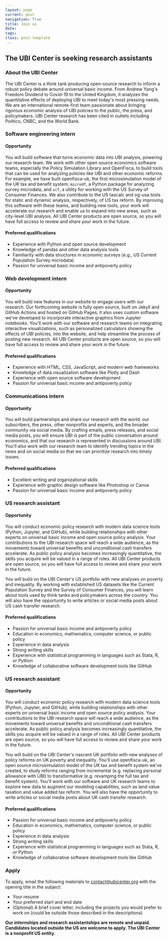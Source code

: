 ```yaml
---
layout: page
current: post
navigation: True
title: Join us
date: 
tags:
class: post-template
---
```


## The UBI Center is seeking research assistants

### About the UBI Center

The UBI Center is a think tank producing open-source research to inform a robust policy debate around universal basic income. From Andrew Yang's Freedom Dividend to Covid-19 to the United Kingdom, it analyzes the quantitative effects of deploying UBI to meet today's most pressing needs. We are an international remote-first team passionate about bringing rigorous economic analysis of UBI policies to the public, the press, and policymakers. UBI Center research has been cited in outlets including Politico, CNBC, and the World Bank.

### Software engineering intern

#### Opportunity

You will build software that turns economic data into UBI analysis, powering our research team. We work with other open source economics software teams, especially the Policy Simulation Library and OpenFisca, to build tools that can be used for analyzing policies like UBI and other economic reforms. For example, we have built openfisca-uk, the first microsimulation model of the UK tax and benefit system; `microdf`, a Python package for analyzing survey microdata; and `scf`, a utility for working with the US Survey of Consumer Finances. We also contribute to the US taxcalc and og-usa tools for static and dynamic analysis, respectively, of US tax reform. By improving this software with these teams, and building new tools, your work will accelerate our research and enable us to expand into new areas, such as city-level UBI analysis. All UBI Center products are open source, so you will have full access to review and share your work in the future.

####  Preferred qualifications

* Experience with Python and open source development
* Knowledge of pandas and other data analysis tools
* Familiarity with data structures in economic surveys (e.g., US Current Population Survey microdata)
* Passion for universal basic income and antipoverty policy


### Web development intern

#### Opportunity

You will build new features in our website to engage users with our research. Our forthcoming website is fully open source, built on Jekyll and GitHub Actions and hosted on GitHub Pages; it also uses custom software we've developed to incorporate interactive graphics from Jupyter notebooks. You'll work with our software and research teams on integrating interactive visualizations, such as personalized calculators showing the effects of UBI policies, into the website, and help streamline the process of posting new research. All UBI Center products are open source, so you will have full access to review and share your work in the future.

####  Preferred qualifications

* Experience with HTML, CSS, JavaScript, and modern web frameworks
* Knowledge of data visualization software like Plotly and Dash
* Experience with open source software development
* Passion for universal basic income and antipoverty policy


### Communications intern

#### Opportunity

You will build partnerships and share our research with the world: our subscribers, the press, other nonprofits and experts, and the broader community via social media. By crafting emails, press releases, and social media posts, you will ensure UBI is part of the public conversation around economics, and that our research is represented in discussions around UBI. You'll also work with our research team to identify trending topics in the news and on social media so that we can prioritize research into timely issues.

####  Preferred qualifications

* Excellent writing and organizational skills
* Experience with graphic design software like Photoshop or Canva
* Passion for universal basic income and antipoverty policy


### US research assistant

#### Opportunity

You will conduct economic policy research with modern data science tools (Python, Jupyter, and GitHub), while building relationships with other experts on universal basic income and open source policy analysis. Your contributions to the UBI research space will reach a wide audience, as the movements toward universal benefits and unconditional cash transfers accelerate. As public policy analysis becomes increasingly quantitative, the skills you acquire will be valued in a range of roles. All UBI Center products are open source, so you will have full access to review and share your work in the future.

You will build on the UBI Center's US portfolio with new analyses on poverty and inequality. By working with established US datasets like the Current Population Survey and the Survey of Consumer Finances, you will learn about tools used by think tanks and policymakers across the country. You will also have the opportunity to write articles or social media posts about US cash transfer research.

####  Preferred qualifications

* Passion for universal basic income and antipoverty policy
* Education in economics, mathematics, computer science, or public policy
* Experience in data analysis
* Strong writing skills
* Experience with statistical programming in languages such as Stata, R, or Python
* Knowledge of collaborative software development tools like GitHub


### US research assistant

#### Opportunity

You will conduct economic policy research with modern data science tools (Python, Jupyter, and GitHub), while building relationships with other experts on universal basic income and open source policy analysis. Your contributions to the UBI research space will reach a wide audience, as the movements toward universal benefits and unconditional cash transfers accelerate. As public policy analysis becomes increasingly quantitative, the skills you acquire will be valued in a range of roles. All UBI Center products are open source, so you will have full access to review and share your work in the future.

You will build on the UBI Center's nascent UK portfolio with new analyses of policy reforms on UK poverty and inequality. You'll use openfisca-uk, an open source microsimulation model of the UK tax and benefit system we've created, to study reforms ranging from incremental (e.g. replacing personal allowance with UBI) to transformative (e.g. revamping the full tax and benefit system). You'll work with our software and UK research teams to explore new data to augment our modeling capabilities, such as land value taxation and value added tax reform. You will also have the opportunity to write articles or social media posts about UK cash transfer research.

####  Preferred qualifications

* Passion for universal basic income and antipoverty policy
* Education in economics, mathematics, computer science, or public policy
* Experience in data analysis
* Strong writing skills
* Experience with statistical programming in languages such as Stata, R, or Python
* Knowledge of collaborative software development tools like GitHub


### Apply

To apply, email the following materials to [contact@ubicenter.org](mailto:contact@ubicenter.org) with the opening title in the subject:

* Your resume
* Your preferred start and end date
* (Optional) A brief cover letter, including the projects you would prefer to work on (could be outside those described in the descriptions)

**Our internships and research assistantships are remote and unpaid. Candidates located outside the US are welcome to apply. The UBI Center is a nonprofit US entity.**
